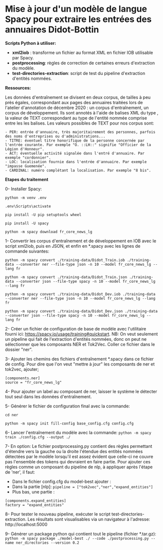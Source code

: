 Mise à jour d'un modèle de langue Spacy pour extraire les entrées des annuaires Didot-Bottin
===


****Scripts Python à utiliser:****

   - **xml2iob** : transforme un fichier au format XML en fichier IOB utilisable par Spacy.
   - **postprocessing**: règles de correction de certaines erreurs d'extraction du modèle.
   - **test-directories-extraction**: script de test du pipeline d'extraction d'entités nommées.

****Ressources:****

Les données d'entraînement se divisent en deux corpus, de tailles à peu près égales, correspondant aux pages des annuaires traitées lors de l'atelier d'annotation de décembre 2020 : un corpus d'entraînement, un corpus de développement. Ils sont annotés à l'aide de balises XML du type <ent categ='TEXT'></ent>, la valeur de TEXT correspondant au type de l'entité nommée comprise entre les les balises. Les valeurs possibles de TEXT pour nos corpus sont:
    
    - PER: entrée d'annuaire, très majoritairement des personnes, parfois des noms d'entreprises ou d'administrations...
    - TITRE: éventuel titre honorifique de la personne concernée par l'entrée courante. Par exemple "O. ::LH::" signifie "Officier de la Légion d'Honneur".
    - ACT: éventuelle activité signalée dans l'entré d'annuaire. Par exemple "cordonnier".
    - LOC: localisation fournie dans l'entrée d'annuaire. Par exemple "impasse Guemenée".
    - CARDINAL: numéro complétant la localisation. Par exemple "8 bis".

****Etapes du traitement****

0- Installer Spacy:

`python -m venv .env`

`.env\Scripts\activate`

`pip install -U pip setuptools wheel`

`pip install -U spacy`

`python -m spacy download fr_core_news_lg`

1- Convertir les corpus d'entraînement et de développement en IOB avec le script xml2iob, puis en JSON, et enfin en *.spacy avec les lignes de commande suivantes:

`python -m spacy convert ./training-data/Didot_Train.iob ./training-data --converter ner --file-type json -n 10 --model fr_core_news_lg --lang fr`

`python -m spacy convert ./training-data/Didot_Train.json ./training-data --converter json --file-type spacy -n 10 --model fr_core_news_lg --lang fr`

`python -m spacy convert ./training-data/Didot_Dev.iob ./training-data --converter ner --file-type json -n 10 --model fr_core_news_lg --lang fr`

`python -m spacy convert ./training-data/Didot_Dev.json ./training-data --converter json --file-type spacy -n 10 --model fr_core_news_lg --lang fr`

2- Créer un fichier de configuration de base de modèle avec l'utilitaire fourni ici: https://spacy.io/usage/training#quickstart. NB: On veut seulement un pipeline qui fait de l'extraction d'entités nommées, donc on peut ne sélectionner que les composants NER et Tok2Vec.
 Coller ce fichier dans le dossier "ner".

3- Ajouter les chemins des fichiers d'entraînement *.spacy dans ce fichier de config. Pour dire que l'on veut "mettre à jour" les composants de ner et tok2vec, ajouter;

```
[components.ner]
source = "fr_core_news_lg"
```

4- Pour ajouter un label au composant de ner, laisser le système le détecter tout seul dans les données d'entraînement.

5- Générer le fichier de configuration final avec la commande:

`cd ner`

`python -m spacy init fill-config base_config.cfg config.cfg`

6- Lancer l'entraînement du modèle avec la commande:
`python -m spacy train ./config.cfg --output ./`

7- En option: Le fichier postprocessing.py contient des règles permettant d'étendre vers la gauche ou la droite l'étendue des entités nommées détectées par le modèle lorsqu'il est assez évident que celle-ci ne couvre pas l'ensemble des tokens qui devraient en faire partie. Pour ajouter ces règles comme un composant du pipeline de nlp, à appliquer après l'étape de 'ner', il faut:	
- Dans le fichier config.cfg du model-best ajouter :
- Dans la partie [nlp]: `pipeline = ["tok2vec","ner","expand_entities"]`
- Plus bas, une partie : 
```
[components.expand_entities]
factory = "expand_entities"
```

8- Pour tester le nouveau pipeline, exécuter le script test-directories-extraction. Les résultats sont visualisables via un navigateur à l'adresse: http://localhost:5000 

9- Générer un package python qui contient tout le pipeline (fichier *.tar.gz):
`python -m spacy package ./model-best ./ --code ./postprocessing.py --name ner_directories --version 0.2`

